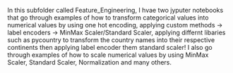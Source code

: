 In this subfolder called Feature_Engineering, I hvae two jyputer notebooks that go through examples of how to transform categorical values into numerical values by using one hot encoding, applying custom methods -> label encoders -> MinMax Scaler/Standard Scaler, applying differnt libaries such as pycountry to transform the country names into their respective continents then applying label encoder them standard scaler! 
I also go through examples of how to scale numerical values by using MinMax Scaler, Standard Scaler, Normalization and many others. 
